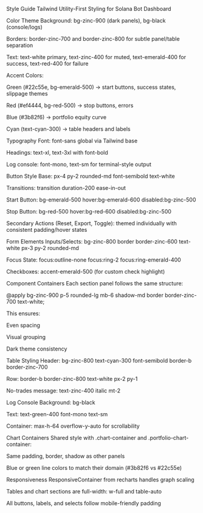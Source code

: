 Style Guide
Tailwind Utility-First Styling for Solana Bot Dashboard

Color Theme
Background: bg-zinc-900 (dark panels), bg-black (console/logs)

Borders: border-zinc-700 and border-zinc-800 for subtle panel/table separation

Text: text-white primary, text-zinc-400 for muted, text-emerald-400 for success, text-red-400 for failure

Accent Colors:

Green (#22c55e, bg-emerald-500) → start buttons, success states, slippage themes

Red (#ef4444, bg-red-500) → stop buttons, errors

Blue (#3b82f6) → portfolio equity curve

Cyan (text-cyan-300) → table headers and labels

Typography
Font: font-sans global via Tailwind base

Headings: text-xl, text-3xl with font-bold

Log console: font-mono, text-sm for terminal-style output

Button Style
Base: px-4 py-2 rounded-md font-semibold text-white

Transitions: transition duration-200 ease-in-out

Start Button: bg-emerald-500 hover:bg-emerald-600 disabled:bg-zinc-500

Stop Button: bg-red-500 hover:bg-red-600 disabled:bg-zinc-500

Secondary Actions (Reset, Export, Toggle): themed individually with consistent padding/hover states

Form Elements
Inputs/Selects:
bg-zinc-800 border border-zinc-600 text-white px-3 py-2 rounded-md

Focus State:
focus:outline-none focus:ring-2 focus:ring-emerald-400

Checkboxes:
accent-emerald-500 (for custom check highlight)

Component Containers
Each section panel follows the same structure:

@apply bg-zinc-900 p-5 rounded-lg mb-6 shadow-md border border-zinc-700 text-white;

This ensures:

Even spacing

Visual grouping

Dark theme consistency

Table Styling
Header: bg-zinc-800 text-cyan-300 font-semibold border-b border-zinc-700

Row: border-b border-zinc-800 text-white px-2 py-1

No-trades message: text-zinc-400 italic mt-2

Log Console
Background: bg-black

Text: text-green-400 font-mono text-sm

Container: max-h-64 overflow-y-auto for scrollability

Chart Containers
Shared style with .chart-container and .portfolio-chart-container:

Same padding, border, shadow as other panels

Blue or green line colors to match their domain (#3b82f6 vs #22c55e)

Responsiveness
ResponsiveContainer from recharts handles graph scaling

Tables and chart sections are full-width: w-full and table-auto

All buttons, labels, and selects follow mobile-friendly padding

